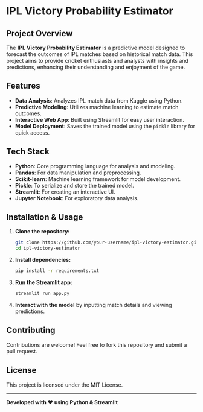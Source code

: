 # IPL Victory Probability Estimator

## Project Overview
The **IPL Victory Probability Estimator** is a predictive model designed to forecast the outcomes of IPL matches based on historical match data. This project aims to provide cricket enthusiasts and analysts with insights and predictions, enhancing their understanding and enjoyment of the game.

## Features
- **Data Analysis**: Analyzes IPL match data from Kaggle using Python.
- **Predictive Modeling**: Utilizes machine learning to estimate match outcomes.
- **Interactive Web App**: Built using Streamlit for easy user interaction.
- **Model Deployment**: Saves the trained model using the `pickle` library for quick access.

## Tech Stack
- **Python**: Core programming language for analysis and modeling.
- **Pandas**: For data manipulation and preprocessing.
- **Scikit-learn**: Machine learning framework for model development.
- **Pickle**: To serialize and store the trained model.
- **Streamlit**: For creating an interactive UI.
- **Jupyter Notebook**: For exploratory data analysis.

## Installation & Usage
1. **Clone the repository:**
   ```bash
   git clone https://github.com/your-username/ipl-victory-estimator.git
   cd ipl-victory-estimator
   ```
2. **Install dependencies:**
   ```bash
   pip install -r requirements.txt
   ```
3. **Run the Streamlit app:**
   ```bash
   streamlit run app.py
   ```
4. **Interact with the model** by inputting match details and viewing predictions.

## Contributing
Contributions are welcome! Feel free to fork this repository and submit a pull request.

## License
This project is licensed under the MIT License.

---
**Developed with ❤️ using Python & Streamlit**


